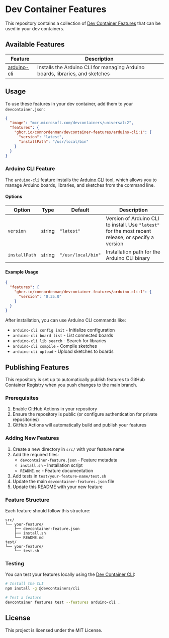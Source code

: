 # Dev Container Features

This repository contains a collection of [Dev Container Features](https://containers.dev/features) that can be used in your dev containers.

## Available Features

| Feature | Description |
|---------|-------------|
| [arduino-cli](./src/arduino-cli) | Installs the Arduino CLI for managing Arduino boards, libraries, and sketches |

## Usage

To use these features in your dev container, add them to your `devcontainer.json`:

```json
{
  "image": "mcr.microsoft.com/devcontainers/universal:2",
  "features": {
    "ghcr.io/connordenman/devcontainer-features/arduino-cli:1": {
      "version": "latest",
      "installPath": "/usr/local/bin"
    }
  }
}
```

### Arduino CLI Feature

The `arduino-cli` feature installs the [Arduino CLI](https://arduino.github.io/arduino-cli/) tool, which allows you to manage Arduino boards, libraries, and sketches from the command line.

#### Options

| Option | Type | Default | Description |
|--------|------|---------|-------------|
| `version` | string | `"latest"` | Version of Arduino CLI to install. Use `"latest"` for the most recent release, or specify a version |
| `installPath` | string | `"/usr/local/bin"` | Installation path for the Arduino CLI binary |

#### Example Usage

```json
{
  "features": {
    "ghcr.io/connordenman/devcontainer-features/arduino-cli:1": {
      "version": "0.35.0"
    }
  }
}
```

After installation, you can use Arduino CLI commands like:
- `arduino-cli config init` - Initialize configuration
- `arduino-cli board list` - List connected boards
- `arduino-cli lib search` - Search for libraries
- `arduino-cli compile` - Compile sketches
- `arduino-cli upload` - Upload sketches to boards

## Publishing Features

This repository is set up to automatically publish features to GitHub Container Registry when you push changes to the main branch.

### Prerequisites

1. Enable GitHub Actions in your repository
2. Ensure the repository is public (or configure authentication for private repositories)
3. GitHub Actions will automatically build and publish your features

### Adding New Features

1. Create a new directory in `src/` with your feature name
2. Add the required files:
   - `devcontainer-feature.json` - Feature metadata
   - `install.sh` - Installation script
   - `README.md` - Feature documentation
3. Add tests in `test/your-feature-name/test.sh`
4. Update the main `devcontainer-features.json` file
5. Update this README with your new feature

### Feature Structure

Each feature should follow this structure:

```
src/
└── your-feature/
    ├── devcontainer-feature.json
    ├── install.sh
    └── README.md
test/
└── your-feature/
    └── test.sh
```

### Testing

You can test your features locally using the [Dev Container CLI](https://github.com/devcontainers/cli):

```bash
# Install the CLI
npm install -g @devcontainers/cli

# Test a feature
devcontainer features test --features arduino-cli .
```

## License

This project is licensed under the MIT License.
